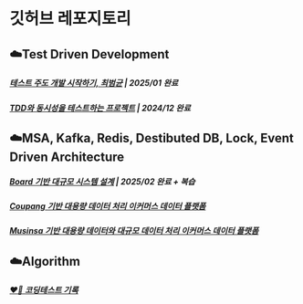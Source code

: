 # 깃허브 레포지토리

## ☁️Test Driven Development

##### [테스트 주도 개발 시작하기, 최범균](https://github.com/JasonSong97/test-driven-development) | 2025/01 완료
##### [TDD와 동시성을 테스트하는 프로젝트](https://github.com/JasonSong97/tdd-mini-project) | 2024/12 완료

## ☁️MSA, Kafka, Redis, Destibuted DB, Lock, Event Driven Architecture

##### [Board 기반 대규모 시스템 설계](https://github.com/JasonSong97/system-design-architecture-board) | 2025/02 완료 + 복습
##### [Coupang 기반 대용량 데이터 처리 이커머스 데이터 플랫폼](https://github.com/JasonSong97/system-design-architecture-coupang)
##### [Musinsa 기반 대용량 데이터와 대규모 데이터 처리 이커머스 데이터 플랫폼](https://github.com/JasonSong97/system-design-architecture-musinsa)

## ☁️Algorithm

##### [❤️‍🔥 코딩테스트 기록](https://github.com/JasonSong97/codingtest)
